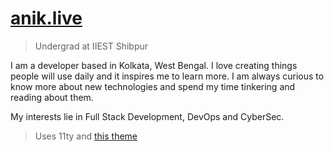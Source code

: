 # [anik.live](http://anik.live)

> Undergrad at IIEST Shibpur

I am a developer based in Kolkata, West Bengal. I love creating things people will use daily and it inspires me to learn more. I am always curious to know more about new technologies and spend my time tinkering and reading about them.

My interests lie in Full Stack Development, DevOps and CyberSec.

> Uses 11ty and [this theme](https://github.com/arpitbatra123/eleventy-blog-mnml)
